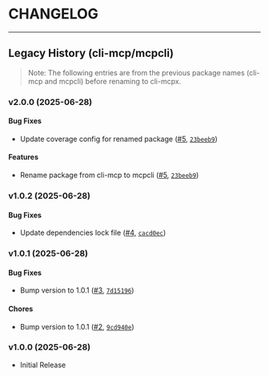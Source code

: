 # CHANGELOG

<!-- version list -->

---

## Legacy History (cli-mcp/mcpcli)

> Note: The following entries are from the previous package names (cli-mcp and mcpcli) before renaming to cli-mcpx.

### v2.0.0 (2025-06-28)

#### Bug Fixes

- Update coverage config for renamed package ([#5](https://github.com/cagojeiger/mcpcli/pull/5),
  [`23beeb9`](https://github.com/cagojeiger/mcpcli/commit/23beeb9695b375d738c012103def525986d9d95c))

#### Features

- Rename package from cli-mcp to mcpcli ([#5](https://github.com/cagojeiger/mcpcli/pull/5),
  [`23beeb9`](https://github.com/cagojeiger/mcpcli/commit/23beeb9695b375d738c012103def525986d9d95c))


### v1.0.2 (2025-06-28)

#### Bug Fixes

- Update dependencies lock file ([#4](https://github.com/cagojeiger/cli-mcp/pull/4),
  [`cacd0ec`](https://github.com/cagojeiger/cli-mcp/commit/cacd0ec3f4d3a3e40397bc950c64019370f739cb))


### v1.0.1 (2025-06-28)

#### Bug Fixes

- Bump version to 1.0.1 ([#3](https://github.com/cagojeiger/cli-mcp/pull/3),
  [`7d15196`](https://github.com/cagojeiger/cli-mcp/commit/7d151961317695811dbeea3ad8445cd99fa1d59d))

#### Chores

- Bump version to 1.0.1 ([#2](https://github.com/cagojeiger/cli-mcp/pull/2),
  [`9cd940e`](https://github.com/cagojeiger/cli-mcp/commit/9cd940e4503d345b76277b8751351f6ada094eb7))


### v1.0.0 (2025-06-28)

- Initial Release
